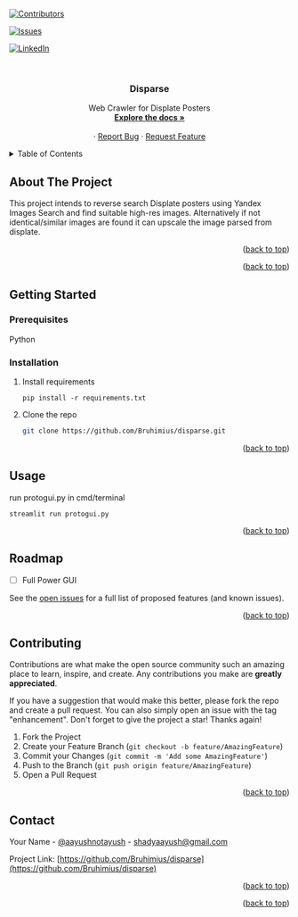 <!-- Improved compatibility of back to top link: See: https://github.com/othneildrew/Best-README-Template/pull/73 -->
<a name="readme-top"></a>
<!--
*** Thanks for checking out the Best-README-Template. If you have a suggestion
*** that would make this better, please fork the repo and create a pull request
*** or simply open an issue with the tag "enhancement".
*** Don't forget to give the project a star!
*** Thanks again! Now go create something AMAZING! :D
-->



<!-- PROJECT SHIELDS -->
<!--
*** I'm using markdown "reference style" links for readability.
*** Reference links are enclosed in brackets [ ] instead of parentheses ( ).
*** See the bottom of this document for the declaration of the reference variables
*** for contributors-url, forks-url, etc. This is an optional, concise syntax you may use.
*** https://www.markdownguide.org/basic-syntax/#reference-style-links
-->
[![Contributors][contributors-shield]][contributors-url]
<!-- [![Forks][forks-shield]][forks-url] -->
<!-- [![Stargazers][stars-shield]][stars-url] -->
[![Issues][issues-shield]][issues-url]
<!-- [![MIT License][license-shield]][license-url] -->
[![LinkedIn][linkedin-shield]][linkedin-url]



<!-- PROJECT LOGO -->
<br />
<div align="center">
  <a href="https://github.com/Bruhimius/disparse">
    <!-- <img src="images/logo.png" alt="Logo" width="80" height="80"> -->
  </a>

<h3 align="center">Disparse</h3>

  <p align="center">
    Web Crawler for Displate Posters
    <br />
    <a href="https://github.com/Bruhimius/disparse"><strong>Explore the docs »</strong></a>
    <br />
    <br />
    <!-- <a href="https://github.com/Bruhimius/disparse">View Demo</a> -->
    ·
    <a href="https://github.com/Bruhimius/disparse/issues">Report Bug</a>
    ·
    <a href="https://github.com/Bruhimius/disparse/issues">Request Feature</a>
  </p>
</div>



<!-- TABLE OF CONTENTS -->
<details>
  <summary>Table of Contents</summary>
  <ol>
    <li>
      <a href="#about-the-project">About The Project</a>
      <ul>
        <li><a href="#built-with">Built With</a></li>
      </ul>
    </li>
    <li>
      <a href="#getting-started">Getting Started</a>
      <ul>
        <li><a href="#prerequisites">Prerequisites</a></li>
        <li><a href="#installation">Installation</a></li>
      </ul>
    </li>
    <li><a href="#usage">Usage</a></li>
    <li><a href="#roadmap">Roadmap</a></li>
    <li><a href="#contributing">Contributing</a></li>
    <!-- <li><a href="#license">License</a></li> -->
    <li><a href="#contact">Contact</a></li>
    <!-- <li><a href="#acknowledgments">Acknowledgments</a></li> -->
  </ol>
</details>



<!-- ABOUT THE PROJECT -->
## About The Project

<!-- [![Product Name Screen Shot][product-screenshot]](https://example.com) -->

This project intends to reverse search Displate posters using Yandex Images Search and find suitable high-res images. Alternatively if not identical/similar images are found it can upscale the image parsed from displate.

<p align="right">(<a href="#readme-top">back to top</a>)</p>



<!-- ### Built With

* [![Next][Next.js]][Next-url]
* [![React][React.js]][React-url]
* [![Vue][Vue.js]][Vue-url]
* [![Angular][Angular.io]][Angular-url]
* [![Svelte][Svelte.dev]][Svelte-url]
* [![Laravel][Laravel.com]][Laravel-url]
* [![Bootstrap][Bootstrap.com]][Bootstrap-url]
* [![JQuery][JQuery.com]][JQuery-url] -->

<p align="right">(<a href="#readme-top">back to top</a>)</p>



<!-- GETTING STARTED -->
## Getting Started
### Prerequisites

Python

### Installation

1. Install requirements
    ```
    pip install -r requirements.txt
    ```
2. Clone the repo
   ```sh
   git clone https://github.com/Bruhimius/disparse.git
   ```

<p align="right">(<a href="#readme-top">back to top</a>)</p>



<!-- USAGE EXAMPLES -->
## Usage

run protogui.py in cmd/terminal
```
streamlit run protogui.py
```

<!-- _For more examples, please refer to the [Documentation](https://example.com)_ -->

<p align="right">(<a href="#readme-top">back to top</a>)</p>



<!-- ROADMAP -->
## Roadmap

- [ ] Full Power GUI
<!-- - [ ] Feature 2
- [ ] Feature 3
    - [ ] Nested Feature -->

See the [open issues](https://github.com/Bruhimius/disparse/issues) for a full list of proposed features (and known issues).

<p align="right">(<a href="#readme-top">back to top</a>)</p>



<!-- CONTRIBUTING -->
## Contributing

Contributions are what make the open source community such an amazing place to learn, inspire, and create. Any contributions you make are **greatly appreciated**.

If you have a suggestion that would make this better, please fork the repo and create a pull request. You can also simply open an issue with the tag "enhancement".
Don't forget to give the project a star! Thanks again!

1. Fork the Project
2. Create your Feature Branch (`git checkout -b feature/AmazingFeature`)
3. Commit your Changes (`git commit -m 'Add some AmazingFeature'`)
4. Push to the Branch (`git push origin feature/AmazingFeature`)
5. Open a Pull Request

<p align="right">(<a href="#readme-top">back to top</a>)</p>



<!-- LICENSE -->
<!-- ## License

Distributed under the MIT License. See `LICENSE.txt` for more information.

<p align="right">(<a href="#readme-top">back to top</a>)</p> -->



<!-- CONTACT -->
## Contact

Your Name - [@aayushnotayush](https://twitter.com/aayushnotayush) - shadyaayush@gmail.com

Project Link: [https://github.com/Bruhimius/disparse](https://github.com/Bruhimius/disparse)

<p align="right">(<a href="#readme-top">back to top</a>)</p>



<!-- ACKNOWLEDGMENTS -->
<!-- ## Acknowledgments

* []()
* []()
* []() -->

<p align="right">(<a href="#readme-top">back to top</a>)</p>



<!-- MARKDOWN LINKS & IMAGES -->
<!-- https://www.markdownguide.org/basic-syntax/#reference-style-links -->
[contributors-shield]: https://img.shields.io/github/contributors/Bruhimius/disparse.svg?style=for-the-badge
[contributors-url]: https://github.com/Bruhimius/disparse/graphs/contributors
[forks-shield]: https://img.shields.io/github/forks/Bruhimius/disparse.svg?style=for-the-badge
[forks-url]: https://github.com/Bruhimius/disparse/network/members
[stars-shield]: https://img.shields.io/github/stars/Bruhimius/disparse.svg?style=for-the-badge
[stars-url]: https://github.com/Bruhimius/disparse/stargazers
[issues-shield]: https://img.shields.io/github/issues/Bruhimius/disparse.svg?style=for-the-badge
[issues-url]: https://github.com/Bruhimius/disparse/issues
[license-shield]: https://img.shields.io/github/license/Bruhimius/disparse.svg?style=for-the-badge
[license-url]: https://github.com/Bruhimius/disparse/blob/master/LICENSE.txt
[linkedin-shield]: https://img.shields.io/badge/-LinkedIn-black.svg?style=for-the-badge&logo=linkedin&colorB=555
[linkedin-url]: https://linkedin.com/in/aayush101
[product-screenshot]: images/screenshot.png
[Next.js]: https://img.shields.io/badge/next.js-000000?style=for-the-badge&logo=nextdotjs&logoColor=white
[Next-url]: https://nextjs.org/
[React.js]: https://img.shields.io/badge/React-20232A?style=for-the-badge&logo=react&logoColor=61DAFB
[React-url]: https://reactjs.org/
[Vue.js]: https://img.shields.io/badge/Vue.js-35495E?style=for-the-badge&logo=vuedotjs&logoColor=4FC08D
[Vue-url]: https://vuejs.org/
[Angular.io]: https://img.shields.io/badge/Angular-DD0031?style=for-the-badge&logo=angular&logoColor=white
[Angular-url]: https://angular.io/
[Svelte.dev]: https://img.shields.io/badge/Svelte-4A4A55?style=for-the-badge&logo=svelte&logoColor=FF3E00
[Svelte-url]: https://svelte.dev/
[Laravel.com]: https://img.shields.io/badge/Laravel-FF2D20?style=for-the-badge&logo=laravel&logoColor=white
[Laravel-url]: https://laravel.com
[Bootstrap.com]: https://img.shields.io/badge/Bootstrap-563D7C?style=for-the-badge&logo=bootstrap&logoColor=white
[Bootstrap-url]: https://getbootstrap.com
[JQuery.com]: https://img.shields.io/badge/jQuery-0769AD?style=for-the-badge&logo=jquery&logoColor=white
[JQuery-url]: https://jquery.com 